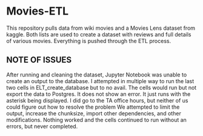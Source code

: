 # Movies-ETL
This repository pulls data from wiki movies and a Movies Lens dataset from kaggle.
Both lists are used to create a dataset with reviews and full details of various movies.
Everything is pushed through the ETL process.

## NOTE OF ISSUES 
After running and cleaning the dataset, Jupyter Notebook was unable to create an output to the database.
I attempted in multiple way to run the last two cells in ELT_create_database but to no avail.
The cells would run but not export the data to Postgres. It does not show an error. It just runs with the asterisk being displayed. 
I did go to the TA office hours, but neither of us could figure out how to resolve the problem
We attempted to limit the output, increase the chunksize, import other dependencies, and other modifications.
Nothing worked and the cells continued to run without an errors, but never completed.
